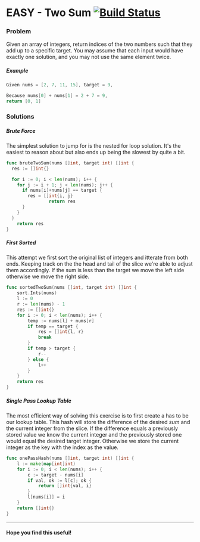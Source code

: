 # EASY - Two Sum [![Build Status](https://api.travis-ci.org/arian-amador/GoLeetCode.svg)](https://travis-ci.org/arian-amador/GoLeetCode)

### Problem

Given an array of integers, return indices of the two numbers such that they add up to a specific target. You may assume that each input would have exactly one solution, and you may not use the same element twice.

##### Example

```Go
Given nums = [2, 7, 11, 15], target = 9,

Because nums[0] + nums[1] = 2 + 7 = 9,
return [0, 1]
```

### Solutions

##### Brute Force

The simplest solution to jump for is the nested for loop solution.
It's the easiest to reason about but also ends up being the slowest by quite a bit.

```Go
func bruteTwoSum(nums []int, target int) []int {
  res := []int{}

  for i := 0; i < len(nums); i++ {
    for j := i + 1; j < len(nums); j++ {
      if nums[i]+nums[j] == target {
        res = []int{i, j}
				return res
      }
    }
  }
	return res
}
```

##### First Sorted

This attempt we first sort the original list of integers and itterate from both ends.
Keeping track on the the head and tail of the slice we're able to adjust them accordingly.
If the sum is less than the target we move the left side otherwise we move the right side.

```Go
func sortedTwoSum(nums []int, target int) []int {
	sort.Ints(nums)
	l := 0
	r := len(nums) - 1
	res := []int{}
	for i := 0; i < len(nums); i++ {
		temp := nums[l] + nums[r]
		if temp == target {
			res = []int{l, r}
			break
		}
		if temp > target {
			r--
		} else {
			l++
		}
	}
	return res
}
```

##### Single Pass Lookup Table

The most efficient way of solving this exercise is to first create a has to be our lookup table.
This hash will store the difference of the desired _sum_ and the current integer from the slice.
If the difference equals a previously stored value we know the current integer and the previously stored one would equal the desired target integer.
Otherwise we store the current integer as the key with the index as the value.

```Go
func onePassHash(nums []int, target int) []int {
	l := make(map[int]int)
	for i := 0; i < len(nums); i++ {
		c := target - nums[i]
		if val, ok := l[c]; ok {
			return []int{val, i}
		}
		l[nums[i]] = i
	}
	return []int{}
}
```

---

#### Hope you find this useful!
